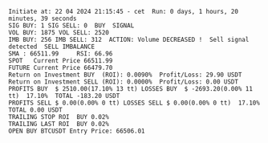     Initiate at: 22 04 2024 21:15:45 - cet  Run: 0 days, 1 hours, 20 minutes, 39 seconds
    SIG BUY: 1 SIG SELL: 0  BUY  SIGNAL
    VOL BUY: 1875 VOL SELL: 2520
    IMB BUY: 256 IMB SELL: 312  ACTION: Volume DECREASED !  Sell signal detected  SELL IMBALANCE
    SMA : 66511.99     RSI: 66.96
    SPOT   Current Price 66511.99
    FUTURE Current Price 66479.70
    Return on Investment BUY  (ROI): 0.0090%  Profit/Loss: 29.90 USDT
    Return on Investment SELL (ROI): 0.0000%  Profit/Loss: 0.00 USDT
    PROFITS BUY  $ 2510.00(17.10% 13 tt) LOSSES BUY  $ -2693.20(0.00% 11 tt)  17.10%  TOTAL -183.20 USDT
    PROFITS SELL $ 0.00(0.00% 0 tt) LOSSES SELL $ 0.00(0.00% 0 tt)  17.10%  TOTAL 0.00 USDT
    TRAILING STOP ROI  BUY 0.02%
    TRAILING LAST ROI  BUY 0.02%
    OPEN BUY BTCUSDT Entry Price: 66506.01

